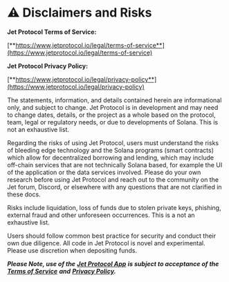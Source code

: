# ⚠ Disclaimers and Risks

**Jet Protocol Terms of Service:**&#x20;

[**https://www.jetprotocol.io/legal/terms-of-service**](https://www.jetprotocol.io/legal/terms-of-service)

**Jet Protocol Privacy Policy:**

[**https://www.jetprotocol.io/legal/privacy-policy**](https://www.jetprotocol.io/legal/privacy-policy)

The statements, information, and details contained herein are informational only, and subject to change. Jet Protocol is in development and may need to change dates, details, or the project as a whole based on the protocol, team, legal or regulatory needs, or due to developments of Solana. This is not an exhaustive list.

Regarding the risks of using Jet Protocol, users must understand the risks of bleeding edge technology and the Solana programs (smart contracts) which allow for decentralized borrowing and lending, which may include off-chain services that are not technically Solana based, for example the UI of the application or the data services involved. Please do your own research before using Jet Protocol and reach out to the community on the Jet forum, Discord, or elsewhere with any questions that are not clarified in these docs.

Risks include liquidation, loss of funds due to stolen private keys, phishing, external fraud and other unforeseen occurrences. This is a not an exhaustive list.

Users should follow common best practice for security and conduct their own due diligence. All code in Jet Protocol is novel and experimental. Please use discretion when depositing funds.

_**Please Note, use of the**_ [_**Jet Protocol App**_](https://app.jetprotocol.io/) _**is subject to acceptance of the**_ [_**Terms of Service**_](https://www.jetprotocol.io/legal/terms-of-service) _**and**_ [_**Privacy Policy**_](https://www.jetprotocol.io/legal/privacy-policy)_**.**_&#x20;
